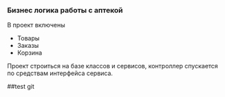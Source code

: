 ### Бизнес логика работы с аптекой

В проект включены

- Товары
- Заказы
- Корзина

Проект строиться на базе классов и сервисов, контроллер спускается по средствам интерфейса сервиса.


##test git